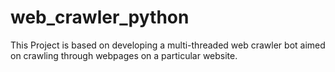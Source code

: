 # web_crawler_python

This Project is based on developing a multi-threaded web crawler bot aimed on crawling through webpages on a particular website.
